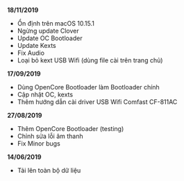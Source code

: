 **18/11/2019**
- Ổn định trên macOS 10.15.1
- Ngừng update Clover
- Update OC Bootloader
- Update Kexts
- Fix Audio
- Loại bỏ kext USB Wifi (dùng file cài trên trang chủ)

**17/09/2019**
- Dùng OpenCore Bootloader làm Bootloader chính
- Cập nhật OC, kexts
- Thêm hướng dẫn cài driver USB Wifi Comfast CF-811AC

**27/08/2019**
- Thêm OpenCore Bootloader (testing)
- Chỉnh sửa lỗi âm thanh
- Fix Minor bugs

**14/06/2019**
- Tải lên toàn bộ dữ liệu
